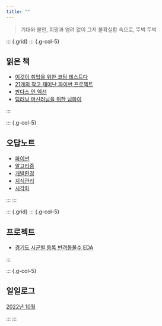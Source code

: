 ```yaml
---
title: ""
---
```


> 기대와 불안, 희망과 염려 없이 그저 불확실함 속으로, 뚜벅 뚜벅

::: {.grid}
::: {.g-col-5}

## 읽은 책

- [이것이 취업을 위한 코딩 테스트다](books/This_is_coding_test.md)
- [21개의 작고 재미난 파이썬 프로젝트](books/tiny_python_project.md)
- [판다스 인 액선](books/pandas_in_action.md)
- [딥러닝 머신러닝을 위한 넘파이](books/numpy_for_ml_dl.md)

:::

::: {.g-col-5}

## 오답노트

- [파이썬](review/python.md)
- [알고리즘](review/algorithm.md)
- [개발환경](review/de.md)
- [지식관리](review/pkm.md)
- [시각화](review/visualization.md)

:::
:::

::: {.grid}
::: {.g-col-5}

## 프로젝트

- [경기도 시군별 등록 반려동물수 EDA](/project/2210_pet_choropleth.ipynb)

:::

::: {.g-col-5}

## 일일로그

[2022년 10월](blog/blog.md)

:::
:::
